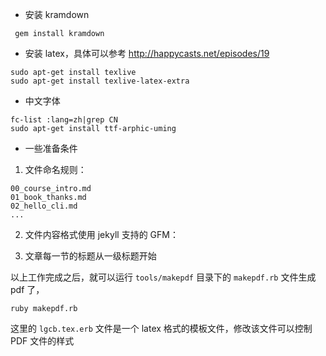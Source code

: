* 安装 kramdown

```
 gem install kramdown
```

* 安装 latex，具体可以参考 http://happycasts.net/episodes/19

```
sudo apt-get install texlive
sudo apt-get install texlive-latex-extra
```

* 中文字体

```
fc-list :lang=zh|grep CN
sudo apt-get install ttf-arphic-uming
```

* 一些准备条件

1. 文件命名规则：

```
00_course_intro.md
01_book_thanks.md
02_hello_cli.md
...
```

2. 文件内容格式使用 jekyll 支持的 GFM：

3. 文章每一节的标题从一级标题开始

以上工作完成之后，就可以运行 `tools/makepdf` 目录下的 `makepdf.rb` 文件生成 pdf 了，

```
ruby makepdf.rb
```
这里的 `lgcb.tex.erb` 文件是一个 latex 格式的模板文件，修改该文件可以控制 PDF 文件的样式
